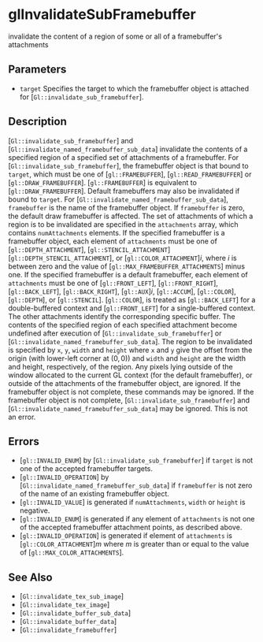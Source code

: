 # glInvalidateSubFramebuffer
invalidate the content of a region of some or all of a framebuffer's
  attachments

## Parameters
- `target`
  Specifies the target to which the framebuffer object is attached for
  [`Gl::invalidate_sub_framebuffer`].

## Description
[`Gl::invalidate_sub_framebuffer`] and
  [`Gl::invalidate_named_framebuffer_sub_data`] invalidate the contents
  of a specified region of a specified set of attachments of a
  framebuffer.
For [`Gl::invalidate_sub_framebuffer`], the framebuffer object is that
  bound to `target`, which must be one of [`gl::FRAMEBUFFER`],
  [`gl::READ_FRAMEBUFFER`] or [`gl::DRAW_FRAMEBUFFER`].
  [`gl::FRAMEBUFFER`] is equivalent to [`gl::DRAW_FRAMEBUFFER`]. Default
  framebuffers may also be invalidated if bound to `target`.
For [`Gl::invalidate_named_framebuffer_sub_data`], `framebuffer` is
  the name of the framebuffer object. If `framebuffer` is zero, the
  default draw framebuffer is affected.
The set of attachments of which a region is to be invalidated are
  specified in the `attachments` array, which contains `numAttachments`
  elements.
If the specified framebuffer is a framebuffer object, each element of
  `attachments` must be one of [`gl::DEPTH_ATTACHMENT`],
  [`gl::STENCIL_ATTACHMENT`] [`gl::DEPTH_STENCIL_ATTACHMENT`], or
  [`gl::COLOR_ATTACHMENT`]*i*, where *i* is between zero and the value
  of [`gl::MAX_FRAMEBUFFER_ATTACHMENTS`] minus one.
If the specified framebuffer is a default framebuffer, each element of
  `attachments` must be one of [`gl::FRONT_LEFT`], [`gl::FRONT_RIGHT`],
  [`gl::BACK_LEFT`], [`gl::BACK_RIGHT`], [`gl::AUX`]*i*, [`gl::ACCUM`],
  [`gl::COLOR`], [`gl::DEPTH`], or [`gl::STENCIL`]. [`gl::COLOR`], is
  treated as [`gl::BACK_LEFT`] for a double-buffered context and
  [`gl::FRONT_LEFT`] for a single-buffered context. The other
  attachments identify the corresponding specific buffer.
The contents of the specified region of each specified attachment
  become undefined after execution of [`Gl::invalidate_sub_framebuffer`]
  or [`Gl::invalidate_named_framebuffer_sub_data`]. The region to be
  invalidated is specified by `x`, `y`, `width` and `height` where `x`
  and `y` give the offset from the origin (with lower-left corner at
  $(0,0)$) and `width` and `height` are the width and height,
  respectively, of the region. Any pixels lying outside of the window
  allocated to the current GL context (for the default framebuffer), or
  outside of the attachments of the framebuffer object, are ignored. If
  the framebuffer object is not complete, these commands may be ignored.
If the framebuffer object is not complete,
  [`Gl::invalidate_sub_framebuffer`] and
  [`Gl::invalidate_named_framebuffer_sub_data`] may be ignored. This is
  not an error.

## Errors
- [`gl::INVALID_ENUM`] by [`Gl::invalidate_sub_framebuffer`] if `target`
  is not one of the accepted framebuffer targets.
- [`gl::INVALID_OPERATION`] by
  [`Gl::invalidate_named_framebuffer_sub_data`] if `framebuffer` is not
  zero of the name of an existing framebuffer object.
- [`gl::INVALID_VALUE`] is generated if `numAttachments`, `width` or
  `height` is negative.
- [`gl::INVALID_ENUM`] is generated if any element of `attachments` is
  not one of the accepted framebuffer attachment points, as described
  above.
- [`gl::INVALID_OPERATION`] is generated if element of `attachments` is
  [`gl::COLOR_ATTACHMENT`]*m* where *m* is greater than or equal to the
  value of [`gl::MAX_COLOR_ATTACHMENTS`].

## See Also
- [`Gl::invalidate_tex_sub_image`]
- [`Gl::invalidate_tex_image`]
- [`Gl::invalidate_buffer_sub_data`]
- [`Gl::invalidate_buffer_data`]
- [`Gl::invalidate_framebuffer`]
